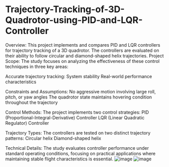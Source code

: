 # Trajectory-Tracking-of-3D-Quadrotor-using-PID-and-LQR-Controller
Overview:
This project implements and compares PID and LQR controllers for trajectory tracking of a 3D quadrotor. The controllers are evaluated on their ability to follow circular and diamond-shaped helix trajectories.
Project Scope: The study focuses on analyzing the effectiveness of these control techniques in three key areas:

Accurate trajectory tracking:
System stability
Real-world performance characteristics

Constraints and Assumptions:
No aggressive motion involving large roll, pitch, or yaw angles
The quadrotor state maintains hovering condition throughout the trajectory

Control Methods:
The project implements two control strategies:
PID (Proportional-Integral-Derivative) Controller
LQR (Linear Quadratic Regulator) Controller

Trajectory Types:
The controllers are tested on two distinct trajectory patterns:
Circular helix
Diamond-shaped helix

Technical Details:
The study evaluates controller performance under standard operating conditions, focusing on practical applications where maintaining stable flight characteristics is essential.
![image](https://github.com/user-attachments/assets/bfc371a7-05c9-45a8-a6b2-fab051a75c3c)
![image](https://github.com/user-attachments/assets/cafb91a5-b7ff-46a2-92a4-6603132b7b2d)



